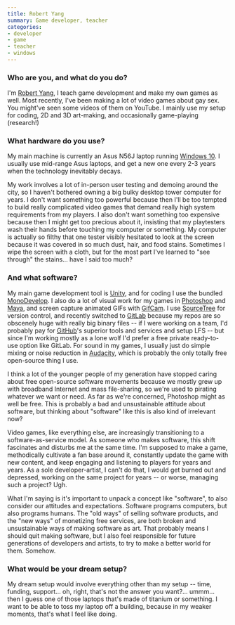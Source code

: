 ```yaml
---
title: Robert Yang
summary: Game developer, teacher
categories:
- developer
- game
- teacher
- windows
---
```


### Who are you, and what do you do?

I'm [Robert Yang](http://debacle.us/ "Robert's website."), I teach game development and make my own games as well. Most recently, I've been making a lot of video games about gay sex. You might've seen some videos of them on YouTube. I mainly use my setup for coding, 2D and 3D art-making, and occasionally game-playing (research!)

### What hardware do you use?

My main machine is currently an Asus N56J laptop running [Windows 10][windows-10]. I usually use mid-range Asus laptops, and get a new one every 2-3 years when the technology inevitably decays.

My work involves a lot of in-person user testing and demoing around the city, so I haven't bothered owning a big bulky desktop tower computer for years. I don't want something too powerful because then I'll be too tempted to build really complicated video games that demand really high system requirements from my players. I also don't want something too expensive because then I might get too precious about it, insisting that my playtesters wash their hands before touching my computer or something. My computer is actually so filthy that one tester visibly hesitated to look at the screen because it was covered in so much dust, hair, and food stains. Sometimes I wipe the screen with a cloth, but for the most part I've learned to "see through" the stains... have I said too much?

### And what software?

My main game development tool is [Unity][], and for coding I use the bundled [MonoDevelop][]. I also do a lot of visual work for my games in [Photoshop][] and [Maya][], and screen capture animated GIFs with [GifCam][]. I use [SourceTree][] for version control, and recently switched to [GitLab][] because my repos are so obscenely huge with really big binary files -- if I were working on a team, I'd probably pay for [GitHub][]'s superior tools and services and setup LFS -- but since I'm working mostly as a lone wolf I'd prefer a free private ready-to-use option like GitLab. For sound in my games, I usually just do simple mixing or noise reduction in [Audacity][], which is probably the only totally free open-source thing I use.

I think a lot of the younger people of my generation have stopped caring about free open-source software movements because we mostly grew up with broadband Internet and mass file-sharing, so we're used to pirating whatever we want or need. As far as we're concerned, Photoshop might as well be free. This is probably a bad and unsustainable attitude about software, but thinking about "software" like this is also kind of irrelevant now?

Video games, like everything else, are increasingly transitioning to a software-as-service model. As someone who makes software, this shift fascinates and disturbs me at the same time. I'm supposed to make a game, methodically cultivate a fan base around it, constantly update the game with new content, and keep engaging and listening to players for years and years. As a sole developer-artist, I can't do that, I would get burned out and depressed, working on the same project for years -- or worse, managing such a project? Ugh.

What I'm saying is it's important to unpack a concept like "software", to also consider our attitudes and expectations. Software programs computers, but also programs humans. The "old ways" of selling software products, and the "new ways" of monetizing free services, are both broken and unsustainable ways of making software as art. That probably means I should quit making software, but I also feel responsible for future generations of developers and artists, to try to make a better world for them. Somehow.

### What would be your dream setup?

My dream setup would involve everything other than my setup -- time, funding, support... oh, right, that's not the answer you want?... ummm... then I guess one of those laptops that's made of titanium or something. I want to be able to toss my laptop off a building, because in my weaker moments, that's what I feel like doing.

[unity]: https://unity3d.com/unity/ "A cross-platform game development tool."
[gitlab]: https://about.gitlab.com/ "A git repository manager."
[github]: https://github.com/ "A Git code repository service."
[gifcam]: http://blog.bahraniapps.com/gifcam/ "Windows GIF screen capture software."
[sourcetree]: https://www.sourcetreeapp.com/ "A Mac GUI client for Git, Subversion and Mercurial."
[audacity]: https://sourceforge.net/projects/audacity/ "An open-source, cross-platform audio editor."
[maya]: https://www.autodesk.com/products/maya/overview "3D animation software."
[monodevelop]: http://www.monodevelop.com/ "A cross-platform IDE."
[photoshop]: https://www.adobe.com/products/photoshop.html "A bitmap image editor."
[windows-10]: https://en.wikipedia.org/wiki/Windows_10 "An operating system."
